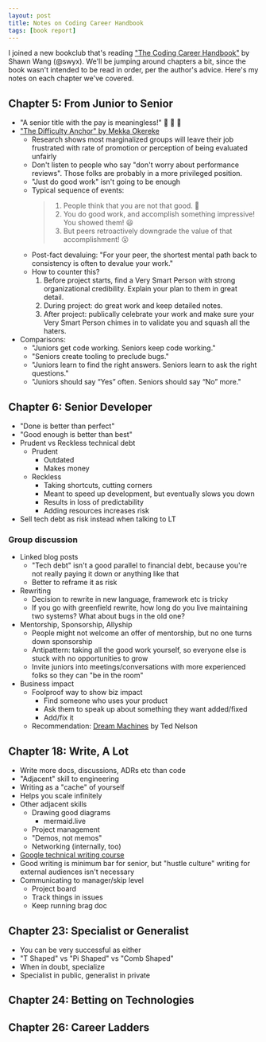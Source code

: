```yaml
---
layout: post
title: Notes on Coding Career Handbook
tags: [book report]
---
```


I joined a new bookclub that's reading ["The Coding Career Handbook"](https://learninpublic.org/) by Shawn Wang (@swyx). We'll be jumping around chapters a bit, since the book wasn't intended to be read in order, per the author's advice. Here's my notes on each chapter we've covered.

## Chapter 5: From Junior to Senior

- "A senior title with the pay is meaningless!" 👏 👏 👏
- ["The Difficulty Anchor" by Mekka Okereke](https://twitter.com/mekkaokereke/status/1027552576454021120)
  - Research shows most marginalized groups will leave their job frustrated with rate of promotion or perception of being evaluated unfairly
  - Don't listen to people who say "don't worry about performance reviews". Those folks are probably in a more privileged position.
  - "Just do good work" isn't going to be enough
  - Typical sequence of events:
      > 1) People think that you are not that good. 🤬
      > 2) You do good work, and accomplish something impressive! You showed them! 😃
      > 3) But peers retroactively downgrade the value of that accomplishment! 😮
  - Post-fact devaluing: "For your peer, the shortest mental path back to consistency is often to devalue your work."
  - How to counter this?
      1. Before project starts, find a Very Smart Person with strong organizational credibility. Explain your plan to them in great detail.
      2. During project: do great work and keep detailed notes.
      3. After project: publically celebrate your work and make sure your Very Smart Person chimes in to validate you and squash all the haters.
- Comparisons:
  - "Juniors get code working. Seniors keep code working."
  - "Seniors create tooling to preclude bugs."
  - "Juniors learn to find the right answers. Seniors learn to ask the right questions."
  - "Juniors should say “Yes” often. Seniors should say “No” more."

## Chapter 6: Senior Developer

- "Done is better than perfect"
- "Good enough is better than best"
- Prudent vs Reckless technical debt
  - Prudent
    - Outdated
    - Makes money
  - Reckless
    - Taking shortcuts, cutting corners
    - Meant to speed up development, but eventually slows you down
    - Results in loss of predictability
    - Adding resources increases risk
- Sell tech debt as risk instead when talking to LT

### Group discussion

- Linked blog posts
  - "Tech debt" isn't a good parallel to financial debt, because you're not really paying it down or anything like that
  - Better to reframe it as risk
- Rewriting
  - Decision to rewrite in new language, framework etc is tricky
  - If you go with greenfield rewrite, how long do you live maintaining two systems? What about bugs in the old one?
- Mentorship, Sponsorship, Allyship
  - People might not welcome an offer of mentorship, but no one turns down sponsorship
  - Antipattern: taking all the good work yourself, so everyone else is stuck with no opportunities to grow
  - Invite juniors into meetings/conversations with more experienced folks so they can "be in the room"
- Business impact
  - Foolproof way to show biz impact
    - Find someone who uses your product
    - Ask them to speak up about something they want added/fixed
    - Add/fix it
  - Recommendation: [Dream Machines](http://worrydream.com/refs/Nelson-ComputerLibDreamMachines1975.pdf) by Ted Nelson

## Chapter 18: Write, A Lot

- Write more docs, discussions, ADRs etc than code
- "Adjacent" skill to engineering
- Writing as a "cache" of yourself
- Helps you scale infinitely
- Other adjacent skills
  - Drawing good diagrams
    - mermaid.live
  - Project management
  - "Demos, not memos"
  - Networking (internally, too)
- [Google technical writing course](https://developers.google.com/tech-writing)
- Good writing is minimum bar for senior, but "hustle culture" writing for external audiences isn't necessary
- Communicating to manager/skip level
  - Project board
  - Track things in issues
  - Keep running brag doc


## Chapter 23: Specialist or Generalist

- You can be very successful as either
- "T Shaped" vs "Pi Shaped" vs "Comb Shaped"
- When in doubt, specialize
- Specialist in public, generalist in private


## Chapter 24: Betting on Technologies


## Chapter 26: Career Ladders

